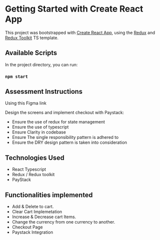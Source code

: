# Getting Started with Create React App

This project was bootstrapped with [Create React App](https://github.com/facebook/create-react-app), using the [Redux](https://redux.js.org/) and [Redux Toolkit](https://redux-toolkit.js.org/) TS template.

## Available Scripts

In the project directory, you can run:

### `npm start`

## Assessment Instructions

Using this Figma link

Design the screens and implement checkout with Paystack:

- Ensure the use of redux for state management
- Ensure the use of typescript
- Ensure Clarity in codebase
- Ensure The single responsibility pattern is adhered to
- Ensure the DRY design pattern is taken into consideration

## Technologies Used

- React Typescript
- Redux / Redux toolkit
- PayStack

## Functionalities implemented

- Add & Delete to cart.
- Clear Cart Implemetation
- Increase & Decrease cart Items.
- Change the currency from one currency to another.
- Checkout Page
- Paystack Integration
